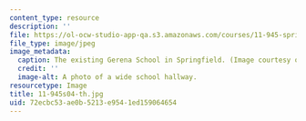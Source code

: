 ```yaml
---
content_type: resource
description: ''
file: https://ol-ocw-studio-app-qa.s3.amazonaws.com/courses/11-945-springfield-studio-spring-2004/72ecbc53ae0b5213e9541ed159064654_11-945s04-th.jpg
file_type: image/jpeg
image_metadata:
  caption: The existing Gerena School in Springfield. (Image courtesy of the studio.)
  credit: ''
  image-alt: A photo of a wide school hallway.
resourcetype: Image
title: 11-945s04-th.jpg
uid: 72ecbc53-ae0b-5213-e954-1ed159064654
---
```

